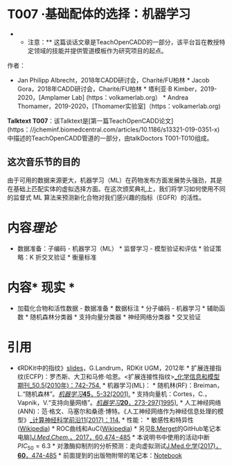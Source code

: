 # T007 ·基础配体的选择：机器学习

* * 注意：** 这篇谈话文章是TeachOpenCADD的一部分，该平台旨在教授特定领域的技能并提供管道模板作为研究项目的起点。

作者：

* Jan Philipp Albrecht，2018年CADD研讨会，Charité/FU柏林 * Jacob Gora，2018年CADD研讨会，Charité/FU柏林 * 塔利亚·B Kimber，2019-2020，[Amplamer Lab] (https：volkamerlab.org） * Andrea Thomamer，2019-2020，[Thomamer实验室]（https：volkamerlab.org)

 __Talktext T007__：该Talktext是[第一篇TeachOpenCADD论文] (https：//jcheminf.biomedcentral.com/articles/10.1186/s13321-019-0351-x)中描述的TeachOpenCADD管道的一部分，由talkDoctors T001-T010组成。

 ## 这次音乐节的目的

 由于可用的数据来源更大，机器学习（ML）在药物发布方面发展势头强劲，其是在基础上匹配实体的虚拟选择方面。在这次颁奖典礼上，我们将学习如何使用不同的监督式 ML 算法来预测新化合物对我们感兴趣的指标（EGFR）的活性。

 # 内容*理论*

- 数据准备：子编码 - 机器学习（ML） * 监督学习 - 模型验证和评估 * 验证策略：K 折交叉验证 * 衡量标准

 # 内容* 现实 *

- 加载化合物和活性数据 - 数据准备 * 数据标注 * 分子编码 - 机器学习 * 辅助函数 * 随机森林分类器 * 支持向量分类器 * 神经网络分类器 * 交叉验证

 # 引用

* 《RDKit中的指纹》[slides](https://www.rdkit.org/UGM/2012/Landrum_RDKit_UGM.Fingerprints.Final.pptx.pdf)，G.Landrum，RDKit UGM，2012年 * 扩展连接指纹(ECFP)：罗杰斯、大卫和马修·哈恩。<扩展连接性指纹>[_化学信息和模型期刊_50.5(2010年)：742-754.](https://doi.org/10.1021/ci100050t) * 机器学习(ML)： * 随机林(RF)：Breiman，L.“随机森林”。[_机器学习_**45**，5-32(2001).](https://link.springer.com/article/10.1023%2FA%3A1010933404324) * 支持向量机：Cortes，C.，Vapnik，V.“支持向量网络”。[_机器学习_**20**，273-297(1995).](https://link.springer.com/article/10.1007%2FBF00994018) * 人工神经网络(ANN)：范·格文、马塞尔和桑德·博特。《人工神经网络作为神经信息处理的模型》[_计算神经科学前沿11(2017)：114.](https://doi.org/10.3389/fncom.2017.00114) * 性能： * 敏感性和特异性([Wikipedia](https://en.wikipedia.org/wiki/Sensitivity_and_specificity)) * ROC曲线和AuC([Wikipedia](https://en.wikipedia.org/wiki/Receiver_operating_characteristic#Area_under_the_curve)) * 另见[B.Merget](https://github.com/Team-SKI/Publications/tree/master/Profiling_prediction_of_kinase_inhibitors)的GitHub笔记本电脑][*J.Med.Chem.*，2017，60,474−485](https://pubs.acs.org/doi/10.1021/acs.jmedchem.6b01611) * 本说明书中使用的活动中断$PIC_{50}=6.3$ * 对激酶抑制剂的分析预测：走向虚拟测试[J.Med.化学</i>(2017)，<b>60</b>，474-485](https://doi.org/10.1021/acs.jmedchem.6b01611) * 前面提到的出版物附带的笔记本：[Notebook](https://github.com/Team-SKI/Publications/blob/master/Profiling_prediction_of_kinase_inhibitors/Build_ABL1_model.ipynb) 